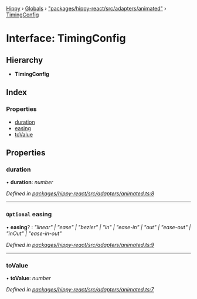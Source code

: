 [Hippy](../README.md) › [Globals](../globals.md) › ["packages/hippy-react/src/adapters/animated"](../modules/_packages_hippy_react_src_adapters_animated_.md) › [TimingConfig](_packages_hippy_react_src_adapters_animated_.timingconfig.md)

# Interface: TimingConfig

## Hierarchy

* **TimingConfig**

## Index

### Properties

* [duration](_packages_hippy_react_src_adapters_animated_.timingconfig.md#duration)
* [easing](_packages_hippy_react_src_adapters_animated_.timingconfig.md#optional-easing)
* [toValue](_packages_hippy_react_src_adapters_animated_.timingconfig.md#tovalue)

## Properties

###  duration

• **duration**: *number*

*Defined in [packages/hippy-react/src/adapters/animated.ts:8](https://github.com/jeromehan/Hippy/blob/6216275/packages/hippy-react/src/adapters/animated.ts#L8)*

___

### `Optional` easing

• **easing**? : *"linear" | "ease" | "bezier" | "in" | "ease-in" | "out" | "ease-out" | "inOut" | "ease-in-out"*

*Defined in [packages/hippy-react/src/adapters/animated.ts:9](https://github.com/jeromehan/Hippy/blob/6216275/packages/hippy-react/src/adapters/animated.ts#L9)*

___

###  toValue

• **toValue**: *number*

*Defined in [packages/hippy-react/src/adapters/animated.ts:7](https://github.com/jeromehan/Hippy/blob/6216275/packages/hippy-react/src/adapters/animated.ts#L7)*
